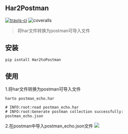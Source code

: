 ## Har2Postman
[![travis-ci](https://api.travis-ci.org/whitexie/Har2Postman.svg?branch=master)](https://travis-ci.org/whitexie/Har2toPostman)
![coveralls](https://coveralls.io/repos/github/whitexie/Har2Postman/badge.svg?branch=master)
> 将har文件转换为postman可导入文件

## 安装
```shell script
pip isntall Har2toPostman
```

## 使用
1.将har文件转换为postman可导入文件
```shell script
harto postman_echo.har

# INFO:root:read postman_echo.har
# INFO:root:Generate postman collection successfully: postman_echo.json
```
2.在postman中导入postman_echo.json文件
![](https://github.com/whitexie/Har2Postman/blob/master/postman_collection1.png)
